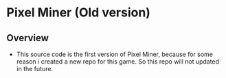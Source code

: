 # Pixel Miner (Old version)
## Overview
- This source code is the first version of Pixel Miner, because for some reason i created a new repo for this game. So this repo will not updated in the future.
